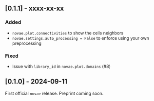 ## [0.1.1] - xxxx-xx-xx

### Added

- `novae.plot.connectivities` to show the cells neighbors
- `novae.settings.auto_processing = False` to enforce using your own preprocessing

### Fixed

- Issue with `library_id` in `novae.plot.domains` (#8)

## [0.1.0] - 2024-09-11

First official `novae` release. Preprint coming soon.
